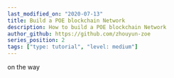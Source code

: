 ```yaml
---
last_modified_on: "2020-07-13"
title: Build a POE blockchain Network
description: How to build a POE blockchain Network
author_github: https://github.com/zhouyun-zoe
series_position: 2
tags: ["type: tutorial", "level: medium"]
---
```


on the way